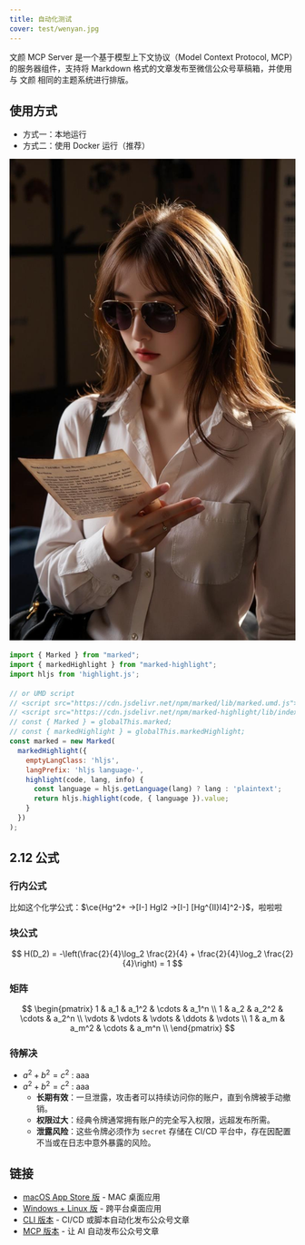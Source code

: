 ```yaml
---
title: 自动化测试
cover: test/wenyan.jpg
---
```


文颜 MCP Server 是一个基于模型上下文协议（Model Context Protocol, MCP）的服务器组件，支持将 Markdown 格式的文章发布至微信公众号草稿箱，并使用与 文颜 相同的主题系统进行排版。

## 使用方式

- 方式一：本地运行
- 方式二：使用 Docker 运行（推荐）

![](test/result_image.jpg)

```javascript
import { Marked } from "marked";
import { markedHighlight } from "marked-highlight";
import hljs from 'highlight.js';

// or UMD script
// <script src="https://cdn.jsdelivr.net/npm/marked/lib/marked.umd.js"></script>
// <script src="https://cdn.jsdelivr.net/npm/marked-highlight/lib/index.umd.js"></script>
// const { Marked } = globalThis.marked;
// const { markedHighlight } = globalThis.markedHighlight;
const marked = new Marked(
  markedHighlight({
    emptyLangClass: 'hljs',
    langPrefix: 'hljs language-',
    highlight(code, lang, info) {
      const language = hljs.getLanguage(lang) ? lang : 'plaintext';
      return hljs.highlight(code, { language }).value;
    }
  })
);

```

## 2.12 公式

### 行内公式

比如这个化学公式：$\ce{Hg^2+ ->[I-] HgI2 ->[I-] [Hg^{II}I4]^2-}$，啦啦啦

### 块公式

$$
H(D_2) = -\left(\frac{2}{4}\log_2 \frac{2}{4} + \frac{2}{4}\log_2 \frac{2}{4}\right) = 1
$$

### 矩阵

$$
\begin{pmatrix}
  1 & a_1 & a_1^2 & \cdots & a_1^n \\
  1 & a_2 & a_2^2 & \cdots & a_2^n \\
  \vdots & \vdots & \vdots & \ddots & \vdots \\
  1 & a_m & a_m^2 & \cdots & a_m^n \\
  \end{pmatrix}
$$

### 待解决

- $a^2 + b^2 = c^2$ : aaa
- $a^2 + b^2 = c^2$ : aaa
  *   **长期有效**：一旦泄露，攻击者可以持续访问你的账户，直到令牌被手动撤销。
  *   **权限过大**：经典令牌通常拥有账户的完全写入权限，远超发布所需。
  *   **泄露风险**：这些令牌必须作为 `secret` 存储在 CI/CD 平台中，存在因配置不当或在日志中意外暴露的风险。

## 链接

* [macOS App Store 版](https://github.com/caol64/wenyan) - MAC 桌面应用
* [Windows + Linux 版](https://github.com/caol64/wenyan-pc) - 跨平台桌面应用
* [CLI 版本](https://github.com/caol64/wenyan-cli) - CI/CD 或脚本自动化发布公众号文章
* [MCP 版本](https://github.com/caol64/wenyan-mcp) - 让 AI 自动发布公众号文章
